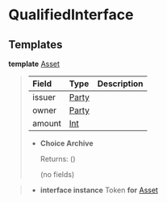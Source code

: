 # <a name="module-qualifiedinterface-53968"></a>QualifiedInterface

## Templates

<a name="type-qualifiedinterface-asset-82061"></a>**template** [Asset](#type-qualifiedinterface-asset-82061)

> | Field                                                                                   | Type                                                                                    | Description |
> | :-------------------------------------------------------------------------------------- | :-------------------------------------------------------------------------------------- | :---------- |
> | issuer                                                                                  | [Party](https://docs.daml.com/daml/stdlib/Prelude.html#type-da-internal-lf-party-57932) |  |
> | owner                                                                                   | [Party](https://docs.daml.com/daml/stdlib/Prelude.html#type-da-internal-lf-party-57932) |  |
> | amount                                                                                  | [Int](https://docs.daml.com/daml/stdlib/Prelude.html#type-ghc-types-int-37261)          |  |
>
> * **Choice Archive**
>
>   Returns: ()
>
>   (no fields)

> * **interface instance** Token **for** [Asset](#type-qualifiedinterface-asset-82061)
